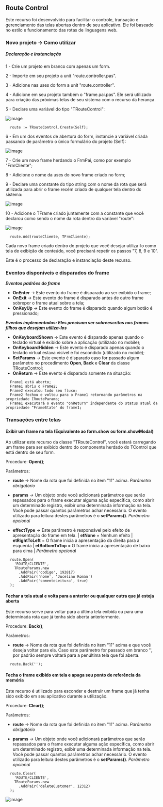 ## Route Control ##

Este recurso foi desenvolvido para facilitar o controle, transação e gerenciamento das telas abertas dentro de seu aplicativo. 
Ele foi baseado no estilo e funcionamento das rotas de linguagens web.



### Novo projeto -> Como utilizar ###



##### Declaração e instanciação

1 - Crie um projeto em branco com apenas um form.

2 - Importe em seu projeto a unit "route.controller.pas".

3 - Adicione nas uses do form a unit "route.controller".
 
4 - Adicione em seu projeto também o "frame.pai.pas". Ele será utilizado para criação das próximas telas de seu sistema com o recurso da herança.

5 - Declare uma variável do tipo "TRouteControl":

![image](https://user-images.githubusercontent.com/17827174/131702370-dfa53af9-146b-4b0f-b36b-d05b309cf3df.png)

```
  route := TRouteControl.Create(Self);
```

6 - Em um dos eventos de abertura do form, instancie a variável criada passando de parâmetro o único formulário do projeto (Self):

![image](https://user-images.githubusercontent.com/17827174/131702822-90eb31c4-6d89-4792-a414-1bcdc812667b.png)

7 - Crie um novo frame herdando o FrmPai, como por exemplo "FrmCliente";

8 - Adicione o nome da uses do novo frame criado no form;

9 - Declare uma constante do tipo string com o nome da rota que será utilizada para abrir o frame recém criado de qualquer tela dentro do sistema:

![image](https://github.com/Douglas09/RouteControl/assets/17827174/4bb107d4-8d4a-4438-8654-506bc333476a)

10 - Adicione o TFrame criado juntamente com a constante que você declarou como sendo o nome da rota dentro da variável "route":

![image](https://github.com/Douglas09/RouteControl/assets/17827174/21d212c2-72d1-4ef4-88ae-6761fc36edb0)

```
  route.Add(routeCliente, TFrmCliente);
```

Cada novo frame criado dentro do projeto que você desejar utiliza-lo como tela de exibição de conteúdo, você precisará repetir os passos "7, 8, 9 e 10".

Este é o processo de declaração e instanciação deste recurso.



### Eventos disponíveis e disparados do frame



***Eventos padrões do frame***
- **OnEnter** -> Este evento do frame é disparado ao ser exibido o frame;
 - **OnExit** -> Este evento do frame é disparado antes de outro frame sobrepor o frame atual sobre a tela;
 - **OnKeyUp** -> Este evento do frame é disparado quando algum botão é pressionado;
 
***Eventos implementados: Eles precisam ser sobreescritos nos frames filhos que desejam utiliza-los*** 
- **OnKeyboardShown** -> Este evento é disparado apenas quando o teclado virtual é exibido sobre a aplicação (utilizado no mobile);
- **OnKeyboardHidden** -> Este evento é disparado apenas quando o teclado virtual estava visível e foi escondido (utilizado no mobile);
- **SetParams** -> Este evento é disparado caso for passado algum parâmetro no procedimento **Open**, **Back** e **Clear** da classe TRouteControl;
- **OnReturn** -> Este evento é disparado somente na situação:
````
  Frame1 está aberto;
  Frame1 abriu o Frame2;
  Frame2 executou todo seu fluxo;
  Frame2 fechou e voltou para o Frame1 retornando parâmetros na propriedade IRouteParams;
  Frame1 executará o evento "onReturn" independente do status atual da propriedade "FrameState" do frame1;
````


### Transações entre telas



#### Exibir um frame na tela (Equivalente ao form.show ou form.showModal)

Ao utilizar este recurso da classe "TRouteControl", você estará carregando um frame para ser exibido dentro do componente herdado do TControl que está dentro de seu form.

Procedure: **Open()**;

Parâmetros: 
  
  - **route** -> Nome da rota que foi definida no item "11" acima. *Parâmetro obrigatório*
  
  - **params** -> Um objeto onde você adicionará parâmetros que serão repassados para o frame executar alguma ação específica, como abrir um determinado registro, exibir uma determinada informação na tela. Você pode passar quantos parâmetros achar necessário. O evento utilizado para leitura destes parâmetros é o **setParams()**. *Parâmetro opcional*
  - **effectType** -> Este parâmetro é responsável pelo efeito de apresentação do frame em tela. | **etNone** = Nenhum efeito | **etRightToLeft** = O frame inicia a apresentação da direita para a esquerda | **etBottomToTop** = O frame inicia a apresentação de baixo para cima | *Parâmetro opcional*
```
  route.Open(
    'ROUTE/CLIENTE',
    TRouteParams.new
      .AddPair('codigo', 192817)
      .AddPair('nome', 'Jucelino Roman')
      .AddPair('somenteLeitura', true)
  );
``` 

#### Fechar a tela atual e volta para a anterior ou qualquer outra que já esteja aberta

Este recurso serve para voltar para a última tela exibida ou para uma determinada rota que já tenha sido aberta anteriormente.

Procedure: **Back()**;

Parâmetros:

   - **route** -> Nome da rota que foi definida no item "11" acima e que você deseja voltar para ela. Caso este parâmetro for passado em branco '', por padrão sempre voltará para a penúltima tela que foi aberta.

```
  route.Back('');
``` 

#### Fecha o frame exibido em tela e apaga seu ponto de referência da memória

Este recurso é utilizado para esconder e destruir um frame que já tenha sido exibido em seu aplicativo durante a utilização.

Procedure: **Clear()**;

Parâmetros:

  - **route** -> Nome da rota que foi definida no item "11" acima. *Parâmetro obrigatório*
  
  - **params** -> Um objeto onde você adicionará parâmetros que serão repassados para o frame executar alguma ação específica, como abrir um determinado registro, exibir uma determinada informação na tela. Você pode passar quantos parâmetros achar necessário. O evento utilizado para leitura destes parâmetros é o **setParams()**. *Parâmetro opcional*

```
  route.Clear(
    'ROUTE/CLIENTE',
    TRouteParams.new
      .AddPair('deleteCustomer', 12312)
  );
``` 


![image](https://user-images.githubusercontent.com/17827174/131731506-dec4da4d-fa1a-40f6-a590-40f43b809498.png)

